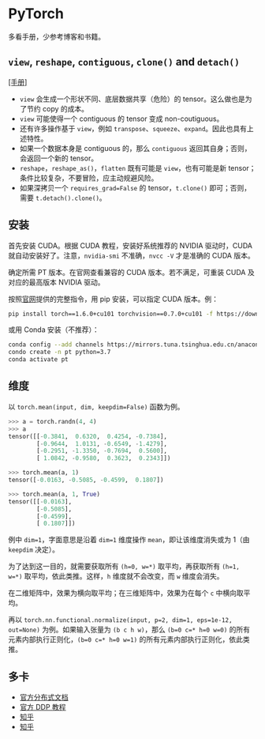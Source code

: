 # PyTorch

多看手册，少参考博客和书籍。

## `view`, `reshape`, `contiguous`, `clone()` and `detach()`

[[手册]](https://pytorch.org/docs/master/tensor_view.html#tensor-view-doc)

- `view` 会生成一个形状不同、底层数据共享（危险）的 tensor。这么做也是为了节约 copy 的成本。
- `view` 可能使得一个 contiguous 的 tensor 变成 non-coutiguous。
- 还有许多操作基于 `view`，例如 `transpose`、`squeeze`、`expand`。因此也具有上述特性。
- 如果一个数据本身是 contiguous 的，那么 `contiguous` 返回其自身；否则，会返回一个新的 tensor。
- `reshape`，`reshape_as()`，`flatten` 既有可能是 `view`，也有可能是新 tensor；条件比较复杂，不要冒险，应主动规避风险。
- 如果深拷贝一个 `requires_grad=False` 的 tensor，`t.clone()` 即可；否则，需要 `t.detach().clone()`。

## 安装

首先安装 CUDA。根据 CUDA 教程，安装好系统推荐的 NVIDIA 驱动时，CUDA 就自动安装好了。注意，`nvidia-smi` 不准确，`nvcc -V` 才是准确的 CUDA 版本。

确定所需 PT 版本。在官网查看兼容的 CUDA 版本。若不满足，可重装 CUDA 及对应的最高版本 NVIDIA 驱动。

按照[官网](https://pytorch.org/get-started/locally/)提供的完整指令，用 pip 安装，可以指定 CUDA 版本。例：

```bash
pip install torch==1.6.0+cu101 torchvision==0.7.0+cu101 -f https://download.pytorch.org/whl/torch_stable.html
```

或用 Conda 安装（不推荐）：

```bash
conda config --add channels https://mirrors.tuna.tsinghua.edu.cn/anaconda/cloud/pytorch/
condo create -n pt python=3.7
conda activate pt
```

## 维度

以 `torch.mean(input, dim, keepdim=False)` 函数为例。

```python
>>> a = torch.randn(4, 4)
>>> a
tensor([[-0.3841,  0.6320,  0.4254, -0.7384],
        [-0.9644,  1.0131, -0.6549, -1.4279],
        [-0.2951, -1.3350, -0.7694,  0.5600],
        [ 1.0842, -0.9580,  0.3623,  0.2343]])

>>> torch.mean(a, 1)
tensor([-0.0163, -0.5085, -0.4599,  0.1807])

>>> torch.mean(a, 1, True)
tensor([[-0.0163],
        [-0.5085],
        [-0.4599],
        [ 0.1807]])
```

例中 `dim=1`，字面意思是沿着 `dim=1` 维度操作 `mean`，即让该维度消失或为 1（由 `keepdim` 决定）。

为了达到这一目的，就需要获取所有 `(h=0, w=*)` 取平均，再获取所有 `(h=1, w=*)` 取平均，依此类推。这样，`h` 维度就不会改变，而 `w` 维度会消失。

在二维矩阵中，效果为横向取平均；在三维矩阵中，效果为在每个 `c` 中横向取平均。

再以 `torch.nn.functional.normalize(input, p=2, dim=1, eps=1e-12, out=None)` 为例。如果输入张量为 `(b c h w)`，那么 `(b=0 c=* h=0 w=0)` 的所有元素内部执行正则化，`(b=0 c=* h=0 w=1)` 的所有元素内部执行正则化，依此类推。

## 多卡

- [官方分布式文档](https://pytorch.org/docs/stable/distributed.html)
- [官方 DDP 教程](https://pytorch.org/tutorials/intermediate/ddp_tutorial.html)
- [知乎](https://zhuanlan.zhihu.com/p/178402798)
- [知乎](https://zhuanlan.zhihu.com/p/76638962)
